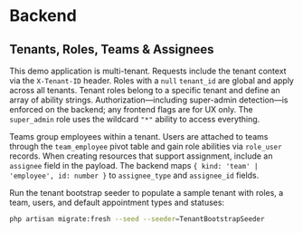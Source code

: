 # Backend

## Tenants, Roles, Teams & Assignees

This demo application is multi-tenant. Requests include the tenant context via the `X-Tenant-ID` header. Roles with a `null` `tenant_id` are global and apply across all tenants. Tenant roles belong to a specific tenant and define an array of ability strings. Authorization—including super-admin detection—is enforced on the backend; any frontend flags are for UX only. The `super_admin` role uses the wildcard `"*"` ability to access everything.

Teams group employees within a tenant. Users are attached to teams through the `team_employee` pivot table and gain role abilities via `role_user` records. When creating resources that support assignment, include an `assignee` field in the payload. The backend maps `{ kind: 'team' | 'employee', id: number }` to `assignee_type` and `assignee_id` fields.

Run the tenant bootstrap seeder to populate a sample tenant with roles, a team, users, and default appointment types and statuses:

```bash
php artisan migrate:fresh --seed --seeder=TenantBootstrapSeeder
```
